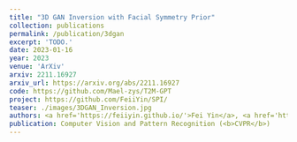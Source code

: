 ```yaml
---
title: "3D GAN Inversion with Facial Symmetry Prior"
collection: publications
permalink: /publication/3dgan
excerpt: 'TODO.'
date: 2023-01-16
year: 2023
venue: 'ArXiv'
arxiv: 2211.16927
arxiv_url: https://arxiv.org/abs/2211.16927
code: https://github.com/Mael-zys/T2M-GPT
project: https://github.com/FeiiYin/SPI/
teaser: ./images/3DGAN_Inversion.jpg
authors: <a href='https://feiiyin.github.io/'>Fei Yin</a>, <a href='https://yzhang2016.github.io/'>Yong Zhang</a>, <a href='https://xuanwangvc.github.io/'>Xuan Wang</a>, Tengfei Wang, <a href='https://xiaoyu258.github.io/'>Xiaoyu Li</a>, Yuan Gong, <a href='https://sites.google.com/site/yanbofan0124/'>Yanbo Fan</a>, <b>Xiaodong Cun</b>, Ying Shan, Cengiz Oztireli, Yujiu Yang
publication: Computer Vision and Pattern Recognition (<b>CVPR</b>)
---
```


<!-- This paper is about the number 3. The number 4 is left for future work. -->

<!-- [Download paper here](http://academicpages.github.io/files/paper3.pdf) -->
